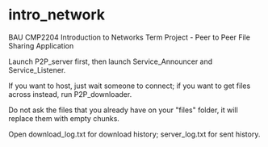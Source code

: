 # intro_network
BAU CMP2204 Introduction to Networks Term Project - Peer to Peer File Sharing Application


Launch P2P_server first, then launch Service_Announcer and Service_Listener. 

If you want to host, just wait someone to connect;
if you want to get files across instead, run P2P_downloader.

Do not ask the files that you already have on your "files" folder, it will replace them with empty chunks.

Open download_log.txt for download history;
     server_log.txt for sent history.

